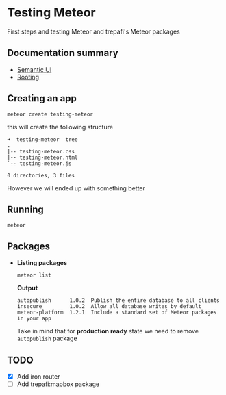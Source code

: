 Testing Meteor
==
First steps and testing Meteor and trepafi's Meteor packages

## Documentation summary
- [Semantic UI](./docs/semantic-ui.md)
- [Rooting](./docs/routing.md)


## Creating an app
```
meteor create testing-meteor
```

this will create the following structure

```
➜  testing-meteor  tree
.
|-- testing-meteor.css
|-- testing-meteor.html
`-- testing-meteor.js

0 directories, 3 files
```

However we will ended up with something better

## Running
```
meteor
```

## Packages

- **Listing packages**
    ```
    meteor list
    ```

    **Output**
    ```
    autopublish      1.0.2  Publish the entire database to all clients
    insecure         1.0.2  Allow all database writes by default
    meteor-platform  1.2.1  Include a standard set of Meteor packages in your app
    ```

    Take in mind that for **production ready** state we need to remove `autopublish` package

## TODO
- [x] Add iron router
- [ ] Add trepafi:mapbox package
